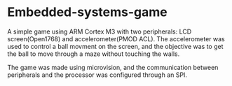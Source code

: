 # Embedded-systems-game
A simple game using ARM Cortex M3 with two peripherals: LCD screen(Open1768) and accelerometer(PMOD ACL). The accelerometer was used to control a ball movment on the screen, and the objective was to get the ball to move through a maze without touching the walls. 

The game was made using microvision, and the communication between peripherals and the processor was configured through an SPI.
